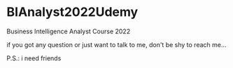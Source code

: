 # BIAnalyst2022Udemy
Business Intelligence Analyst Course 2022

if you got any question or just want to talk to me, don't be shy to reach me...

P.S.: i need friends
